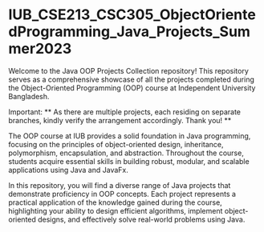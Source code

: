 # IUB_CSE213_CSC305_ObjectOrientedProgramming_Java_Projects_Summer2023
Welcome to the Java OOP Projects Collection repository! This repository serves as a comprehensive showcase of all the projects completed during the Object-Oriented Programming (OOP) course at Independent University Bangladesh.

Important: ** As there are multiple projects, each residing on separate branches, kindly verify the arrangement accordingly. Thank you! **

The OOP course at IUB provides a solid foundation in Java programming, focusing on the principles of object-oriented design, inheritance, polymorphism, encapsulation, and abstraction. Throughout the course, students acquire essential skills in building robust, modular, and scalable applications using Java and JavaFx.

In this repository, you will find a diverse range of Java projects that demonstrate proficiency in OOP concepts. Each project represents a practical application of the knowledge gained during the course, highlighting your ability to design efficient algorithms, implement object-oriented designs, and effectively solve real-world problems using Java.
